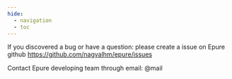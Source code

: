 ```yaml
---
hide:
  - navigation
  - toc
---
```


If you discovered a bug or have a question: please create a issue on Epure github <a href="https://github.com/nagvalhm/epure/issues">https://github.com/nagvalhm/epure/issues</a>

Contact Epure developing team through email: @mail